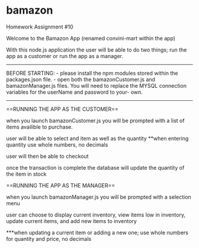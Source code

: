 # bamazon
Homework Assignment #10


Welcome to the Bamazon App (renamed convini-mart within the app)

With this node.js application the user will be able to do two things; run the app as a customer or run the app as a manager.

****************************
BEFORE STARTING: - please install the npm modules stored within the packages.json file.
				 - open both the bamazonCustomer.js and bamazonManager.js files. You will need to replace the MYSQL connection variables for the userName and password to your- own.
****************************

==RUNNING THE APP AS THE CUSTOMER==

when you launch bamazonCustomer.js you will be prompted with a list of items availible to purchase.

user will be able to select and item as well as the quantity **when entering quantity use whole numbers, no decimals

user will then be able to checkout

once the transaction is complete the database will update the quantity of the item in stock


==RUNNING THE APP AS THE MANAGER==

when you launch bamazonManager.js you will be prompted with a selection menu

user can choose to display current inventory, view items low in inventory, update current items, and add new items to inventory

***when updating a current item or adding a new one; use whole numbers for quantity and price, no decimals

